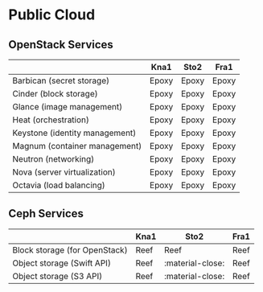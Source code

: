 # Public Cloud

## OpenStack Services

|                                | Kna1  | Sto2  | Fra1  |
| ------------------------------ | ----- | ----- | ----- |
| Barbican (secret storage)      | Epoxy | Epoxy | Epoxy |
| Cinder (block storage)         | Epoxy | Epoxy | Epoxy |
| Glance (image management)      | Epoxy | Epoxy | Epoxy |
| Heat (orchestration)           | Epoxy | Epoxy | Epoxy |
| Keystone (identity management) | Epoxy | Epoxy | Epoxy |
| Magnum (container management)  | Epoxy | Epoxy | Epoxy |
| Neutron (networking)           | Epoxy | Epoxy | Epoxy |
| Nova (server virtualization)   | Epoxy | Epoxy | Epoxy |
| Octavia (load balancing)       | Epoxy | Epoxy | Epoxy |


## Ceph Services

|                               | Kna1   | Sto2             | Fra1  |
| --------------------------    | ------ | ------           | ----- |
| Block storage (for OpenStack) | Reef   | Reef             | Reef  |
| Object storage (Swift API)    | Reef   | :material-close: | Reef  |
| Object storage (S3 API)       | Reef   | :material-close: | Reef  |
